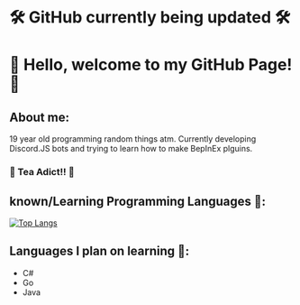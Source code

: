 # 🛠️ GitHub currently being updated 🛠️
# 👋 Hello, welcome to my GitHub Page! 👋

## About me:
19 year old programming random things atm. Currently developing Discord.JS bots and trying to learn how to make BepInEx plguins.
### 🍵 Tea Adict!! 🍵

## known/Learning Programming Languages 🧠:
[![Top Langs](https://github-readme-stats.vercel.app/api/top-langs/?username=DominikVla&hide=CSS&layout=compact&theme=radical)](https://github.com/anuraghazra/github-readme-stats)

## Languages I plan on learning 📖:
- C#
- Go
- Java
